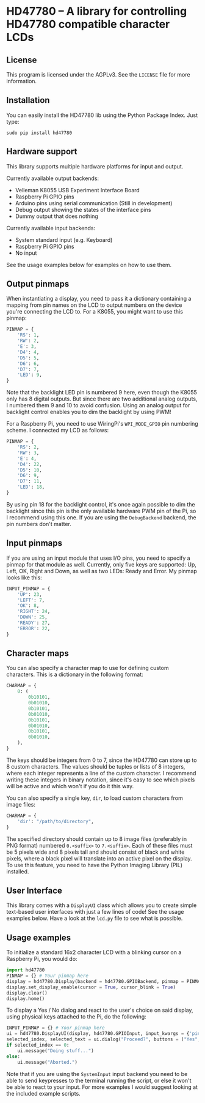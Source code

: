 HD47780 – A library for controlling HD47780 compatible character LCDs
=====================================================================

License
-------
This program is licensed under the AGPLv3. See the `LICENSE` file for more information.

Installation
------------
You can easily install the HD47780 lib using the Python Package Index. Just type:

	sudo pip install hd47780

Hardware support
----------------
This library supports multiple hardware platforms for input and output.

Currently available output backends:
* Velleman K8055 USB Experiment Interface Board
* Raspberry Pi GPIO pins
* Arduino pins using serial communication (Still in development)
* Debug output showing the states of the interface pins
* Dummy output that does nothing

Currently available input backends:
* System standard input (e.g. Keyboard)
* Raspberry Pi GPIO pins
* No input

See the usage examples below for examples on how to use them.

Output pinmaps
--------------
When instantiating a display, you need to pass it a dictionary containing a mapping from pin names on the LCD to output numbers on the device you're connecting the LCD to.
For a K8055, you might want to use this pinmap:

```python
PINMAP = {
	'RS': 1,
	'RW': 2,
	'E': 3,
	'D4': 4,
	'D5': 5,
	'D6': 6,
	'D7': 7,
	'LED': 9,
}
```

Note that the backlight LED pin is numbered 9 here, even though the K8055 only has 8 digital outputs. But since there are two additional analog outputs, I numbered them 9 and 10 to avoid confusion.
Using an analog output for backlight control enables you to dim the backlight by using PWM!

For a Raspberry Pi, you need to use WiringPi's `WPI_MODE_GPIO` pin numbering scheme. I connected my LCD as follows:

```python
PINMAP = {
	'RS': 2,
	'RW': 3,
	'E': 4,
	'D4': 22,
	'D5': 10,
	'D6': 9,
	'D7': 11,
	'LED': 18,
}
```

By using pin 18 for the backlight control, it's once again possible to dim the backlight since this pin is the only available hardware PWM pin of the Pi, so I recommend using this one.
If you are using the `DebugBackend` backend, the pin numbers don't matter.

Input pinmaps
-------------
If you are using an input module that uses I/O pins, you need to specify a pinmap for that module as well.
Currently, only five keys are supported: Up, Left, OK, Right and Down, as well as two LEDs: Ready and Error.
My pinmap looks like this:

```python
INPUT_PINMAP = {
	'UP': 23,
	'LEFT': 7,
	'OK': 8,
	'RIGHT': 24,
	'DOWN': 25,
	'READY': 27,
	'ERROR': 22,
}
```

Character maps
--------------
You can also specify a character map to use for defining custom characters. This is a dictionary in the following format:

```python
CHARMAP = {
	0: (
		0b10101,
		0b01010,
		0b10101,
		0b01010,
		0b10101,
		0b01010,
		0b10101,
		0b01010,
	),
}
```

The keys should be integers from 0 to 7, since the HD47780 can store up to 8 custom characters.
The values should be tuples or lists of 8 integers, where each integer represents a line of the custom character. I recommend writing these integers in binary notation, since it's easy to see which pixels will be active and which won't if you do it this way.

You can also specify a single key, `dir`, to load custom characters from image files:

```python
CHARMAP = {
	'dir': "/path/to/directory",
}
```

The specified directory should contain up to 8 image files (preferably in PNG format) numbered `0.<suffix>` to `7.<suffix>`. Each of these files must be 5 pixels wide and 8 pixels tall and should consist of black and white pixels, where a black pixel will translate into an active pixel on the display.
To use this feature, you need to have the Python Imaging Library (PIL) installed.

User Interface
--------------
This library comes with a `DisplayUI` class which allows you to create simple text-based user interfaces with just a few lines of code!
See the usage examples below. Have a look at the `lcd.py` file to see what is possible.

Usage examples
--------------
To initialize a standard 16x2 character LCD with a blinking cursor on a Raspberry Pi, you would do:

```python
import hd47780
PINMAP = {} # Your pinmap here
display = hd47780.Display(backend = hd47780.GPIOBackend, pinmap = PINMAP, lines = 2, columns = 16)
display.set_display_enable(cursor = True, cursor_blink = True)
display.clear()
display.home()
```

To display a Yes / No dialog and react to the user's choice on said display, using physical keys attached to the Pi, do the following:

```python
INPUT_PINMAP = {} # Your pinmap here
ui = hd47780.DisplayUI(display, hd47780.GPIOInput, input_kwargs = {'pinmap': INPUT_PINMAP})
selected_index, selected_text = ui.dialog("Proceed?", buttons = ("Yes", "No"))
if selected_index == 0:
	ui.message("Doing stuff...")
else:
	ui.message("Aborted.")
```

Note that if you are using the `SystemInput` input backend you need to be able to send keypresses to the terminal running the script, or else it won't be able to react to your input.
For more examples I would suggest looking at the included example scripts.
